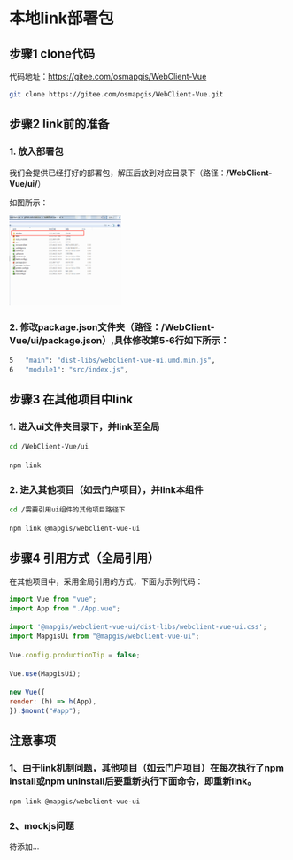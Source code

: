 # 本地link部署包

## 步骤1 clone代码

代码地址：https://gitee.com/osmapgis/WebClient-Vue

 ``` sh
git clone https://gitee.com/osmapgis/WebClient-Vue.git
```

## 步骤2 link前的准备

### 1. 放入部署包

我们会提供已经打好的部署包，解压后放到对应目录下（路径：**/WebClient-Vue/ui/**）

如图所示：

<img alt="目录示例" src="../assets/images/catalog-show.png" width="40%">

### 2. 修改package.json文件夹（路径：**/WebClient-Vue/ui/package.json**）,具体修改第5-6行如下所示：

``` sh
5   "main": "dist-libs/webclient-vue-ui.umd.min.js",
6   "module1": "src/index.js",
```

## 步骤3 在其他项目中link

### 1. 进入ui文件夹目录下，并link至全局
``` sh
cd /WebClient-Vue/ui

npm link
```

### 2. 进入其他项目（如云门户项目），并link本组件
``` sh
cd /需要引用ui组件的其他项目路径下

npm link @mapgis/webclient-vue-ui
```

## 步骤4 引用方式（全局引用）

在其他项目中，采用全局引用的方式，下面为示例代码：

``` javascript
import Vue from "vue";
import App from "./App.vue";

import '@mapgis/webclient-vue-ui/dist-libs/webclient-vue-ui.css';
import MapgisUi from "@mapgis/webclient-vue-ui";

Vue.config.productionTip = false;

Vue.use(MapgisUi);

new Vue({
render: (h) => h(App),
}).$mount("#app");

```

## 注意事项

### 1、由于link机制问题，其他项目（如云门户项目）在每次执行了npm install或npm uninstall后要重新执行下面命令，即重新link。

``` sh
npm link @mapgis/webclient-vue-ui
```

### 2、mockjs问题

待添加...